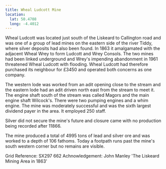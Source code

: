 ```yaml
---
title: Wheal Ludcott Mine
location:
  lat: 50.4708
  long: -4.4012
---
```


Wheal Ludcott was located just south of the Liskeard to Callington road and was one of a group of lead mines on the eastern side of the river Tiddy, where silver deposits had also been found. In 1863 it amalgamated with the adjacent Wheal Wrey to form Ludcott and Wrey Consols. The two mines had been linked underground and Wrey's impending abandonment in 1961 threatened Wheal Ludcott with flooding. Wheal Ludcott had therefore purchased its neighbour for £3450 and operated both concerns as one company.

The western lode was worked from an adit opening close to the stream and the eastern lode had an adit driven north east from the stream to meet it. The engine shaft south of the stream was called Magors and the main engine shaft Wilcock's. There were two pumping engines and a whim engine. The mine was moderately successful and was the sixth largest dividend payer in the area. It employed 250 staff.

Silver did not secure the mine's future and closure came with no production being recorded after 11866.

The mine produced a total of 4995 tons of lead and silver ore and was worked to a depth of 106 fathoms. Today a footpath runs past the mine's south western corner but no remains are visible.

Grid Reference: SX297 662
Achnowledgement: John Manley 'The Liskeard Mining Area in 1863'
